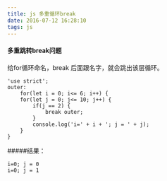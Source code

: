 ```yaml
---
title: js 多重循环break
date: 2016-07-12 16:28:10
tags: js
---
```


#### 多重跳转break问题
给for循环命名，break 后面跟名字，就会跳出该层循环。
````    code
'use strict';
outer:
    for(let i = 0; i<= 6; i++) {
    for(let j = 0; j<= 10; j++) {
        if(j == 2) {
            break outer;
        }
        console.log('i=' + i + '; j = ' + j);
    }
}
````
#####结果：
````
i=0; j = 0
i=0; j = 1
````